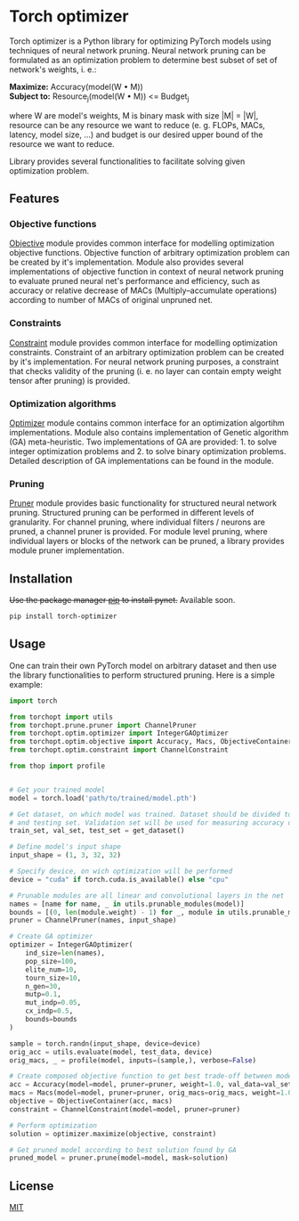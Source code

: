 # Torch optimizer
Torch optimizer is a Python library for optimizing PyTorch models using techniques of neural network pruning. Neural network pruning can be formulated as an optimization problem to determine best subset of set of network's weights, i. e.:

**Maximize:** Accuracy(model(W • M)) <br>
**Subject to:** Resource<sub>j</sub>(model(W • M)) <= Budget<sub>j</sub>

where W are model's weights, M is binary mask with size |M| = |W|, resource can be any resource we want to reduce (e. g. FLOPs, MACs, latency, model size, ...) and budget is our desired upper bound of the resource we want to reduce. 

Library provides several functionalities to facilitate solving given optimization problem.

## Features

### Objective functions

[Objective](./torchopt/optim/objective.py) module provides common interface for modelling optimization objective functions. Objective function of arbitrary optimization problem can be created by it's implementation. Module also provides several implementations of objective function in context of neural network pruning to evaluate pruned neural net's performance and efficiency, such as accuracy or relative decrease of MACs (Multiply–accumulate operations) according to number of MACs of original unpruned net.

### Constraints

[Constraint](./torchopt/optim/constraint.py) module provides common interface for modelling optimization constraints. Constraint of an arbitrary optimization problem can be created by it's implementation. For neural network pruning purposes, a constraint that checks validity of the pruning (i. e. no layer can contain empty weight tensor after pruning) is provided.

### Optimization algorithms

[Optimizer](./torchopt/optim/optimizer.py) module contains common interface for an optimization algortihm implementations. Module also contains implementation of Genetic algorithm (GA) meta-heuristic. Two implementations of GA are provided: 1. to solve integer optimization problems and 2. to solve binary optimization problems. Detailed description of GA implementations can be found in the module.

### Pruning

[Pruner](./torchopt/prune/pruner.py) module provides basic functionality for structured neural network pruning. Structured pruning can be performed in different levels of granularity. For channel pruning, where individual filters / neurons are pruned, a channel pruner is provided. For module level pruning, where individual layers or blocks of the network can be pruned, a library provides module pruner implementation.

## Installation

<s>Use the package manager [pip](https://pip.pypa.io/en/stable/) to install pynet.</s> Available soon.

```bash
pip install torch-optimizer
```

## Usage

One can train their own PyTorch model on arbitrary dataset and then use the library functionalities to perform structured pruning. Here is a simple example:

```python
import torch

from torchopt import utils
from torchopt.prune.pruner import ChannelPruner
from torchopt.optim.optimizer import IntegerGAOptimizer
from torchopt.optim.objective import Accuracy, Macs, ObjectiveContainer
from torchopt.optim.constraint import ChannelConstraint

from thop import profile


# Get your trained model
model = torch.load('path/to/trained/model.pth')

# Get dataset, on which model was trained. Dataset should be divided to training, validation 
# and testing set. Validation set will be used for measuring accuracy of pruned model.
train_set, val_set, test_set = get_dataset()

# Define model's input shape
input_shape = (1, 3, 32, 32)

# Specify device, on wich optimization will be performed
device = "cuda" if torch.cuda.is_available() else "cpu"

# Prunable modules are all linear and convolutional layers in the net
names = [name for name, _ in utils.prunable_modules(model)]
bounds = [(0, len(module.weight) - 1) for _, module in utils.prunable_modules(model)]
pruner = ChannelPruner(names, input_shape)

# Create GA optimizer
optimizer = IntegerGAOptimizer(
    ind_size=len(names),
    pop_size=100,
    elite_num=10,
    tourn_size=10,
    n_gen=30,
    mutp=0.1,
    mut_indp=0.05,
    cx_indp=0.5,
    bounds=bounds
)

sample = torch.randn(input_shape, device=device)
orig_acc = utils.evaluate(model, test_data, device)
orig_macs, _ = profile(model, inputs=(sample,), verbose=False)

# Create composed objective function to get best trade-off between model accuracy and MACs reduction
acc = Accuracy(model=model, pruner=pruner, weight=1.0, val_data=val_set, orig_acc=orig_acc)
macs = Macs(model=model, pruner=pruner, orig_macs=orig_macs, weight=1.0, in_shape=input_shape)
objective = ObjectiveContainer(acc, macs)
constraint = ChannelConstraint(model=model, pruner=pruner)

# Perform optimization
solution = optimizer.maximize(objective, constraint)

# Get pruned model according to best solution found by GA
pruned_model = pruner.prune(model=model, mask=solution)

```

## License

[MIT](https://choosealicense.com/licenses/mit/)